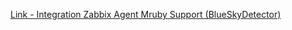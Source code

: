 [Link - Integration Zabbix Agent Mruby Support (BlueSkyDetector)](https://github.com/BlueSkyDetector/mruby_module_for_zabbix_agent)
